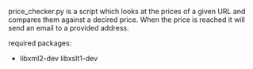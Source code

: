 price_checker.py is a script which looks at the prices of a given
URL and compares them against a decired price. When the price is
reached it will send an email to a provided address.

required packages:

- libxml2-dev libxslt1-dev